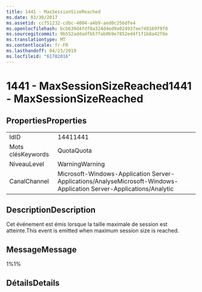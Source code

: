 ```yaml
---
title: 1441 - MaxSessionSizeReached
ms.date: 03/30/2017
ms.assetid: ccf51232-cdbc-4004-a4b9-aed0c256dfe4
ms.openlocfilehash: bcb639d4fdf8a324d4ed9a024937ee748169f9f0
ms.sourcegitcommit: 9b552addadfb57fab0b9e7852ed4f1f1b8a42f8e
ms.translationtype: MT
ms.contentlocale: fr-FR
ms.lasthandoff: 04/23/2019
ms.locfileid: "61782016"
---
```

# <a name="1441---maxsessionsizereached"></a><span data-ttu-id="aef2f-102">1441 - MaxSessionSizeReached</span><span class="sxs-lookup"><span data-stu-id="aef2f-102">1441 - MaxSessionSizeReached</span></span>
## <a name="properties"></a><span data-ttu-id="aef2f-103">Properties</span><span class="sxs-lookup"><span data-stu-id="aef2f-103">Properties</span></span>  
  
|||  
|-|-|  
|<span data-ttu-id="aef2f-104">Id</span><span class="sxs-lookup"><span data-stu-id="aef2f-104">ID</span></span>|<span data-ttu-id="aef2f-105">1441</span><span class="sxs-lookup"><span data-stu-id="aef2f-105">1441</span></span>|  
|<span data-ttu-id="aef2f-106">Mots clés</span><span class="sxs-lookup"><span data-stu-id="aef2f-106">Keywords</span></span>|<span data-ttu-id="aef2f-107">Quota</span><span class="sxs-lookup"><span data-stu-id="aef2f-107">Quota</span></span>|  
|<span data-ttu-id="aef2f-108">Niveau</span><span class="sxs-lookup"><span data-stu-id="aef2f-108">Level</span></span>|<span data-ttu-id="aef2f-109">Warning</span><span class="sxs-lookup"><span data-stu-id="aef2f-109">Warning</span></span>|  
|<span data-ttu-id="aef2f-110">Canal</span><span class="sxs-lookup"><span data-stu-id="aef2f-110">Channel</span></span>|<span data-ttu-id="aef2f-111">Microsoft-Windows-Application Server-Applications/Analyse</span><span class="sxs-lookup"><span data-stu-id="aef2f-111">Microsoft-Windows-Application Server-Applications/Analytic</span></span>|  
  
## <a name="description"></a><span data-ttu-id="aef2f-112">Description</span><span class="sxs-lookup"><span data-stu-id="aef2f-112">Description</span></span>  
 <span data-ttu-id="aef2f-113">Cet événement est émis lorsque la taille maximale de session est atteinte.</span><span class="sxs-lookup"><span data-stu-id="aef2f-113">This event is emitted when maximum session size is reached.</span></span>  
  
## <a name="message"></a><span data-ttu-id="aef2f-114">Message</span><span class="sxs-lookup"><span data-stu-id="aef2f-114">Message</span></span>  
 <span data-ttu-id="aef2f-115">1%</span><span class="sxs-lookup"><span data-stu-id="aef2f-115">1%</span></span>  
  
## <a name="details"></a><span data-ttu-id="aef2f-116">Détails</span><span class="sxs-lookup"><span data-stu-id="aef2f-116">Details</span></span>
